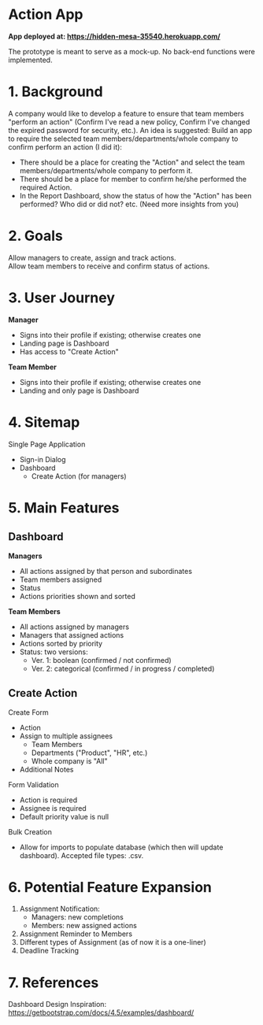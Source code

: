 # Action App

**App deployed at: https://hidden-mesa-35540.herokuapp.com/**

The prototype is meant to serve as a mock-up. No back-end functions were implemented.

# 1. Background

A company would like to develop a feature to ensure that team members "perform an action" (Confirm I've read a new policy, Confirm I've changed the expired password for security, etc.). An idea is suggested: Build an app to require the selected team members/departments/whole company to confirm perform an action (I did it):

- There should be a place for creating the "Action" and select the team members/departments/whole company to perform it.
- There should be a place for member to confirm he/she performed the required Action.
- In the Report Dashboard, show the status of how the "Action" has been performed? Who did or did not? etc. (Need more insights from you)
  
# 2. Goals

Allow managers to create, assign and track actions. <br/>
Allow team members to receive and confirm status of actions.

# 3. User Journey

**Manager**

- Signs into their profile if existing; otherwise creates one
- Landing page is Dashboard
- Has access to "Create Action"

**Team Member**

- Signs into their profile if existing; otherwise creates one
- Landing and only page is Dashboard
  
# 4. Sitemap

Single Page Application

- Sign-in Dialog
- Dashboard 
  - Create Action (for managers)

# 5. Main Features

## Dashboard

**Managers**
- All actions assigned by that person and subordinates
- Team members assigned
- Status
- Actions priorities shown and sorted

**Team Members**
- All actions assigned by managers
- Managers that assigned actions
- Actions sorted by priority
- Status: two versions:
  - Ver. 1: boolean (confirmed / not confirmed)
  - Ver. 2: categorical (confirmed / in progress / completed)
  
## Create Action

Create Form
  - Action
  - Assign to multiple assignees
    - Team Members
    - Departments ("Product", "HR", etc.)
    - Whole company is "All"
  - Additional Notes

Form Validation
- Action is required
- Assignee is required
- Default priority value is null

Bulk Creation
  - Allow for imports to populate database (which then will update dashboard). Accepted file types: .csv.
  
# 6. Potential Feature Expansion

1. Assignment Notification:
   - Managers: new completions
   - Members: new assigned actions
2. Assignment Reminder to Members
3. Different types of Assignment (as of now it is a one-liner)
4. Deadline Tracking

# 7. References

Dashboard Design Inspiration: https://getbootstrap.com/docs/4.5/examples/dashboard/